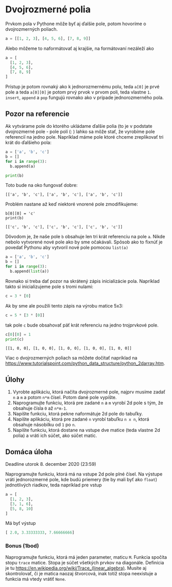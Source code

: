 # Dvojrozmerné polia

Prvkom pola v Pythone môže byť aj ďalšie pole, potom hovoríme o dvojrozmerných poliach. 

```py
a = [[1, 2, 3], [4, 5, 6], [7, 8, 9]]
```

Alebo môžeme to naformátovať aj krajšie, na formátovaní nezáleží ako

```py
a = [
  [1, 2, 3],
  [4, 5, 6],
  [7, 8, 9]
]
```

Prístup je potom rovnaký ako k jednorozmernému polu, teda `a[0]` je prvé pole a teda `a[0][0]` je potom prvý prvok v prvom poli, teda vlastne `1`. `insert`, `append` a `pop` fungujú rovnako ako v prípade jednorozmerného pola. 

## Pozor na referencie

Ak vytvárame pole do ktorého ukládame ďalšie polia (to je v podstate dvojrozmerné pole - pole polí (: ) lahko sa môže stať, že vyrobíme pole referencíí na jedno pole. Napríklad máme pole ktoré chceme zreplikovať tri krát do ďalšieho pola:
```py
a = ['a', 'b', 'c']
b = []
for i in range(3):
  b.append(a)

print(b)
```
Toto bude na oko fungovať dobre:
```
[['a', 'b', 'c'], ['a', 'b', 'c'], ['a', 'b', 'c']]
```
Problém nastane až keď niektoré vnorené pole zmodifikujeme:
```
b[0][0] = 'c'
print(b)
```
```
[['c', 'b', 'c'], ['c', 'b', 'c'], ['c', 'b', 'c']]
```
Dôvodom je, že naše pole `b` obsahuje len tri krát referenciu na pole `a`. Nikde nebolo vytvorené nové pole ako by sme očakávali.
Spôsob ako to fixnúť je povedať Pythonu aby vytvoril nové pole pomocou `list(a)`
```py
a = ['a', 'b', 'c']
b = []
for i in range(3):
  b.append(list(a))
```

Rovnako si treba dať pozor na skrátený zápis inicializácie pola. Napríklad takto si inicializujeme pole s tromi nulami:
```py
c = 3 * [0]
```
Ak by sme ale použili tento zápis na výrobu matice 5x3:
```py
c = 5 * [3 * [0]]
```
tak pole `c` bude obsahovať päť krát referenciu na jedno trojprvkové pole.
```py
c[0][0] = 1
print(c)
```
```
[[1, 0, 0], [1, 0, 0], [1, 0, 0], [1, 0, 0], [1, 0, 0]]
```

Viac o dvojrozmerných poliach sa môžete dočítať napríklad na <https://www.tutorialspoint.com/python_data_structure/python_2darray.htm>.

## Úlohy

1. Vyrobte aplikáciu, ktorá načíta dvojrozmerné pole, najprv musíme zadať `n` a `m` a potom `n*m` čísel. Potom dané pole vypíšte. 
2. Naprogramujte funkciu, ktorá pre zadané `n` a `m` vyrobí 2d pole s tým, že obsahuje čísla `0` až `n*m-1`. 
3. Napíšte funkciu, ktorá pekne naformátuje 2d pole do tabuľky.
4. Napíšte aplikáciu, ktorá pre zadané `n` vyrobí tabuľku `n x n`, ktorá obsahuje násobilku od `1` po `n`.
5. Napíšte funkciu, ktorá dostane na vstupe dve matice (teda vlastne 2d polia) a vráti ich súčet, ako súčet matíc.

## Domáca úloha

Deadline utorok 8. december 2020 (23:59)

Naprogramujte funkciu, ktorá má na vstupe 2d pole plné čísel. Na výstupe vráti jednorozmerné pole, kde budú priemery (tie by mali byť ako `float`) jednotlivých riadkov, teda napríklad pre vstup

```py
a = [
  [1, 2, 3],
  [3, 1, 6],
  [5, 8, 10]
]
```

Má byť výstup

```py
[ 2.0, 3.33333333, 7.66666666]
```


### Bonus (1bod)

Naprogramujte funkciu, ktorá má jeden parameter, maticu `M`. Funkcia spočíta stopu `trace` matice. Stopa je súčet všetkých prvkov na diagonále. Definícia je tu <https://en.wikipedia.org/wiki/Trace_(linear_algebra)>. Musíte aj skontrolovať, či je matica naozaj štvorcová, inak totiž stopa neexistuje a funkcia má vtedy vrátiť `None`.
 